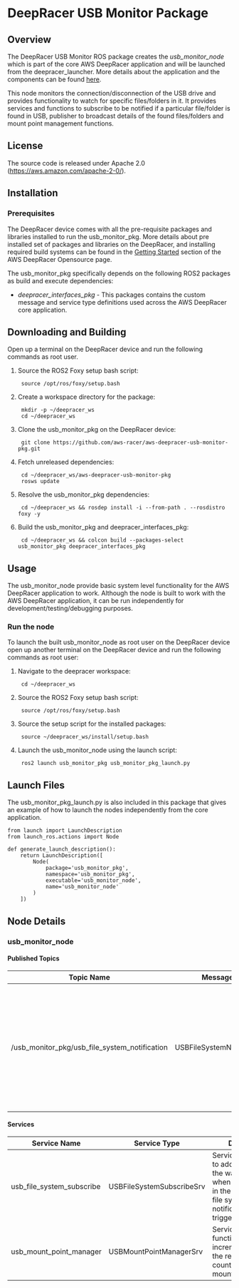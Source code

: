 # DeepRacer USB Monitor Package

## Overview

The DeepRacer USB Monitor ROS package creates the *usb_monitor_node* which is part of the core AWS DeepRacer application and will be launched from the deepracer_launcher. More details about the application and the components can be found [here](https://github.com/aws-racer/aws-deepracer-launcher).

This node monitors the connection/disconnection of the USB drive and provides functionality to watch for specific files/folders in it. It provides services and functions to subscribe to be notified if a particular file/folder is found in USB, publisher to broadcast details of the found files/folders and mount point management functions.

## License

The source code is released under Apache 2.0 (https://aws.amazon.com/apache-2-0/).

## Installation

### Prerequisites

The DeepRacer device comes with all the pre-requisite packages and libraries installed to run the usb_monitor_pkg. More details about pre installed set of packages and libraries on the DeepRacer, and installing required build systems can be found in the [Getting Started](https://github.com/aws-racer/aws-deepracer-launcher/blob/main/getting-started.md) section of the AWS DeepRacer Opensource page.

The usb_monitor_pkg specifically depends on the following ROS2 packages as build and execute dependencies:

* *deepracer_interfaces_pkg* - This packages contains the custom message and service type definitions used across the AWS DeepRacer core application.

## Downloading and Building

Open up a terminal on the DeepRacer device and run the following commands as root user.

1. Source the ROS2 Foxy setup bash script:

        source /opt/ros/foxy/setup.bash 

1. Create a workspace directory for the package:

        mkdir -p ~/deepracer_ws
        cd ~/deepracer_ws

1. Clone the usb_monitor_pkg on the DeepRacer device:

        git clone https://github.com/aws-racer/aws-deepracer-usb-monitor-pkg.git

1. Fetch unreleased dependencies:

        cd ~/deepracer_ws/aws-deepracer-usb-monitor-pkg
        rosws update

1. Resolve the usb_monitor_pkg dependencies:

        cd ~/deepracer_ws && rosdep install -i --from-path . --rosdistro foxy -y

1. Build the usb_monitor_pkg and deepracer_interfaces_pkg:

        cd ~/deepracer_ws && colcon build --packages-select usb_monitor_pkg deepracer_interfaces_pkg

## Usage

The usb_monitor_node provide basic system level functionality for the AWS DeepRacer application to work. Although the node is built to work with the AWS DeepRacer application, it can be run independently for development/testing/debugging purposes.

### Run the node

To launch the built usb_monitor_node as root user on the DeepRacer device open up another terminal on the DeepRacer device and run the following commands as root user:

1. Navigate to the deepracer workspace:

        cd ~/deepracer_ws

1. Source the ROS2 Foxy setup bash script:

        source /opt/ros/foxy/setup.bash 

1. Source the setup script for the installed packages:

        source ~/deepracer_ws/install/setup.bash

1. Launch the usb_monitor_node using the launch script:

        ros2 launch usb_monitor_pkg usb_monitor_pkg_launch.py

## Launch Files

The  usb_monitor_pkg_launch.py is also included in this package that gives an example of how to launch the nodes independently from the core application.

    from launch import LaunchDescription
    from launch_ros.actions import Node

    def generate_launch_description():
        return LaunchDescription([
            Node(
                package='usb_monitor_pkg',
                namespace='usb_monitor_pkg',
                executable='usb_monitor_node',
                name='usb_monitor_node'
            )
        ])

## Node Details

### usb_monitor_node

#### Published Topics

| Topic Name | Message Type | Description |
| ---------- | ------------ | ----------- |
|/usb_monitor_pkg/usb_file_system_notification|USBFileSystemNotificationMsg|Publisher to broadcast the notification messages when any of the files/folders that are in the watchlist are found in the USB drive.|

#### Services

| Service Name | Service Type | Description |
| ---------- | ------------ | ----------- |
|usb_file_system_subscribe|USBFileSystemSubscribeSrv|Service that is called to add files/folders to the watchlist so that when they are found in the USB drive, a file system notification will be triggered.|
|usb_mount_point_manager|USBMountPointManagerSrv|Service exposing  the functionality to safely increment/decrement the reference counter for the mount points.|

